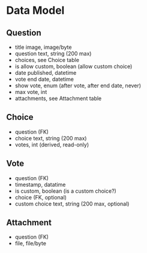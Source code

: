 # Data Model

## Question

- title image, image/byte
- question text, string (200 max)
- choices, see Choice table
- is allow custom, boolean (allow custom choice)
- date published, datetime
- vote end date, datetime
- show vote, enum (after vote, after end date, never)
- max vote, int
- attachments, see Attachment table


## Choice

- question (FK)
- choice text, string (200 max)
- votes, int (derived, read-only)


## Vote

- question (FK)
- timestamp, datatime
- is custom, boolean (is a custom choice?)
- choice (FK, optional)
- custom choice text, string (200 max, optional)


## Attachment
- question (FK)
- file, file/byte
